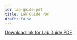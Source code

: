 ```yaml
---
id: lab-guide-pdf
title: Lab Guide PDF
draft: false
---
```

[Download link for Lab Guide PDF](/pdfs/creatorworkflowsnow.github.io-labs-collaborate.pdf)